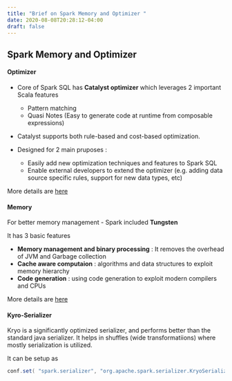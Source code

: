 ```yaml
---
title: "Brief on Spark Memory and Optimizer "
date: 2020-08-08T20:28:12-04:00
draft: false
---
```


## Spark Memory and Optimizer

#### Optimizer
- Core of Spark SQL has **Catalyst optimizer** which leverages 2 important Scala features 
    - Pattern matching 
    - Quasi Notes (Easy to generate code at runtime from composable expressions)

- Catalyst supports both rule-based and cost-based optimization.

- Designed for 2 main pruposes :
    -   Easily add new optimization techniques and features to Spark SQL
    -   Enable external developers to extend the optimizer (e.g. adding data source specific rules, support for new data types, etc)

More details are [here](https://databricks.com/glossary/catalyst-optimizer)

#### Memory
For better memory management - Spark included **Tungsten**

It has 3 basic features

- **Memory management and binary processing**   :   It removes the overhead of JVM and Garbage collection
- **Cache aware computaion** : algorithms and data structures to exploit memory hierarchy
- **Code generation** : using code generation to exploit modern compilers and CPUs

More details are [here](https://databricks.com/blog/2015/04/28/project-tungsten-bringing-spark-closer-to-bare-metal.html)


#### Kyro-Serializer

Kryo is a significantly optimized serializer, and performs better than the standard java serializer.
It helps in shuffles (wide transformatiions) where mostly serialization is utilized.

It can be setup as 

```java
conf.set( "spark.serializer", "org.apache.spark.serializer.KryoSerializer" )
```